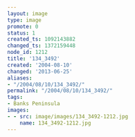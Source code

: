 ```yaml
---
layout: image
type: image
promote: 0
status: 1
created_ts: 1092143882
changed_ts: 1372159448
node_id: 1212
title: '134_3492'
created: '2004-08-10'
changed: '2013-06-25'
aliases:
- "/2004/08/10/134_3492/"
permalink: "/2004/08/10/134_3492/"
tags:
- Banks Peninsula
images:
- - src: image/images/134_3492-1212.jpg
    name: 134_3492-1212.jpg
---
```


